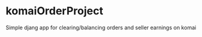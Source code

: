 # komaiOrderProject

Simple djang app for clearing/balancing orders and seller earnings on komai



